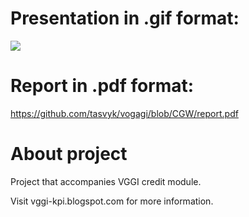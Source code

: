 # Presentation in .gif format:
![](https://github.com/tasvyk/vogagi/blob/CGW/demo.gif?raw=true)

# Report in .pdf format:
https://github.com/tasvyk/vogagi/blob/CGW/report.pdf

# About project
Project that accompanies VGGI credit module.

Visit vggi-kpi.blogspot.com for more information.
